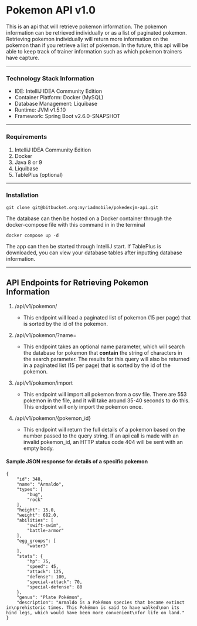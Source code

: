 # Pokemon API v1.0

This is an api that will retrieve pokemon information. The pokemon information can be retrieved individually or as a list
of paginated pokemon. Retrieving pokemon individually will return more information on the pokemon than if you retrieve a list of
pokemon. In the future, this api will be able to keep track of trainer information such as which pokemon trainers have capture.

---

### Technology Stack Information

- IDE: IntelliJ IDEA Community Edition
- Container Platform: Docker (MySQL)
- Database Management: Liquibase
- Runtime: JVM v1.5.10
- Framework: Spring Boot v2.6.0-SNAPSHOT

---

### Requirements
1. IntelliJ IDEA Community Edition
2. Docker
3. Java 8 or 9
4. Liquibase
5. TablePlus (optional)

---

### Installation
```text
git clone git@bitbucket.org:myriadmobile/pokedexjm-api.git
```

The database can then be hosted on a Docker container through the docker-compose file with this command in in the terminal
```text
docker compose up -d
```

The app can then be started through IntelliJ start. If TablePlus is downloaded, you can view your database tables after inputting
database information.

---

## API Endpoints for Retrieving Pokemon Information
1. /api/v1/pokemon/

    - This endpoint will load a paginated list of pokemon (15 per page) that is sorted by the id of the pokemon.
    
    
2. /api/v1/pokemon/?name=
   
   - This endpoint takes an optional name parameter, which will search the database for pokemon that **contain** the string of 
      characters in the search parameter. The results for this query will also be returned in a paginated list (15 per page)
      that is sorted by the id of the pokemon.
     
      
3. /api/v1/pokemon/import

    - This endpoint will import all pokemon from a csv file. There are 553 pokemon in the file, and it will take around 35-40
    seconds to do this. This endpoint will only import the pokemon once.
      
      
4. /api/v1/pokemon/{pokemon_id}

    - This endpoint will return the full details of a pokemon based on the number passed to the query string. If an api call is
    made with an invalid pokemon_id, an HTTP status code 404 will be sent with an empty body.
      
    
#### Sample JSON response for details of a specific pokemon
```json5
{
    "id": 348,
    "name": "Armaldo",
    "types": [
        "bug",
        "rock"
    ],
    "height": 15.0,
    "weight": 682.0,
    "abilities": [
        "swift-swim",
        "battle-armor"
    ],
    "egg_groups": [
        "water3"
    ],
    "stats": {
        "hp": 75,
        "speed": 45,
        "attack": 125,
        "defense": 100,
        "special-attack": 70,
        "special-defense": 80
    },
    "genus": "Plate Pokémon",
    "description": "Armaldo is a Pokémon species that became extinct in\nprehistoric times. This Pokémon is said to have walked\non its hind legs, which would have been more convenient\nfor life on land."
}
```